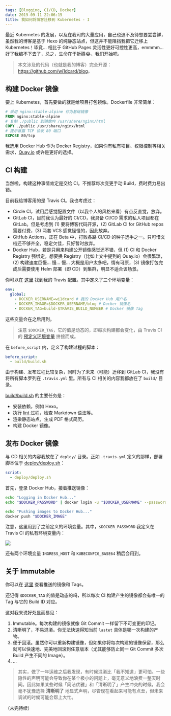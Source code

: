 ```yaml
---
tags: [Blogging, CI/CD, Docker]
date: 2019-09-11 22:06:15
title: 我如何将博客迁移到 Kubernetes - I
---
```


最近 Kubernetes 的发展，以及在我司的大量应用，自己也迫不及待想要尝尝鲜，虽然我的博客是基于 Hexo 的纯静态站点，但这并不能阻挡我把它迁移上 Kubernetes！毕竟... 相比于 GitHub Pages 灵活性更好可控性更高，emmmm... 好了我编不下去了，总之，生命在于折腾😂，我们开始吧。

<!--more-->

> 本文涉及的代码（也就是我的博客）完全开源：<https://github.com/wi1dcard/blog>。

## 构建 Docker 镜像

要上 Kubernetes，首先要做的就是给项目打包镜像。Dockerfile 非常简单：

```dockerfile
# 采用 nginx:stable-alpine 作为基础镜像
FROM nginx:stable-alpine
# 复制 ./public 到镜像内 /usr/share/nginx/html
COPY ./public /usr/share/nginx/html
# 提示暴露 TCP 协议 80 端口
EXPOSE 80/tcp
```

我选用 Docker Hub 作为 Docker Registry，如果你有私有项目、权限控制等相关需求，[Quay.io](https://quay.io/) 或许是更好的选择。

## CI 构建

当然啦，构建这种事情肯定是交给 CI。不推荐每次变更手动 Build，费时费力易出错。

目前我给博客用的是 Travis CI。我也考虑过：

- Circle CI，试用后感觉配置文件（以我个人的风格来看）有点反直觉，放弃。
- GitLab CI，目前我认为最好的 CI/CD，我具备 CI/CD 需求的私人项目都在 GitLab。但是考虑到 (1) 要将博客代码开源，(2) GitLab CI for GitHub repos 需要付费，(3) 两套 VCS 感觉怪怪的，因此放弃。
- GitHub Actions，正在 Beta 中，打败各路 CI/CD 的种子选手之一。只可惜文档还不够齐全，稳定欠佳，只好暂时放弃。
- Docker Hub，若是只用来构建公开镜像感觉还不错，但 (1) CI 和 Docker Registry 强绑定，想要换 Registry（比如上文中提到的 Quay.io）会很繁琐，(2) 构建速度巨慢... 慢... 慢... 大概是用户太多吧，情有可原，(3) 镜像打包完成后需要使用 Helm 部署（即 CD）到集群，明显不适合该场景。

你可以在 [这里](https://github.com/wi1dcard/blog/blob/master/.travis.yml) 找到我的 Travis 配置。其中定义了三个环境变量：

```yaml
env:
  global:
    - DOCKER_USERNAME=wi1dcard # 我的 Docker Hub 用户名
    - DOCKER_IMAGE=$DOCKER_USERNAME/blog # Docker 镜像名
    - DOCKER_TAG=build-$TRAVIS_BUILD_NUMBER # Docker 镜像 Tag
```

这些变量会在之后用到。

> 注意 `$DOCKER_TAG`，它的值是动态的，即每次构建都会变化，由 Travis CI 的 [预定义环境变量](https://docs.travis-ci.com/user/environment-variables/#default-environment-variables) 拼接而成。

在 `before_script` 内，定义了构建过程的脚本：

```yaml
before_script:
  - build/build.sh
```

由于构建、发布过程比较复杂，同时为了未来（可能）迁移到 GitLab CI，我没有将所有脚本罗列在 `.travis.yml` 里。所有与 CI 相关的内容我都放在了 `build/` 目录。

[build/build.sh](https://github.com/wi1dcard/blog/blob/master/build/build.sh) 的主要任务是：

- 安装依赖，例如 Hexo。
- 执行 [lint](https://en.wikipedia.org/wiki/Lint_(software)) 过程，检查 Markdown 语法等。
- 渲染静态站点，生成 PDF 格式简历。
- 构建 Docker 镜像。

## 发布 Docker 镜像

与 CD 相关的内容我放在了 `deploy/` 目录。正如 `.travis.yml` 定义的那样，部署脚本位于 [deploy/deploy.sh](https://github.com/wi1dcard/blog/blob/master/deploy/deploy.sh)：

```yaml
script:
  - deploy/deploy.sh
```

首先，登录 Docker Hub，接着推送镜像：

```bash
echo "Logging in Docker Hub..."
echo "$DOCKER_PASSWORD" | docker login -u "$DOCKER_USERNAME" --password-stdin

echo "Pushing images to Docker Hub..."
docker push "$DOCKER_IMAGE"
```

注意，这里用到了之前定义的环境变量。其中，`$DOCKER_PASSWORD` 我定义在 Travis CI 的私有环境变量内：

![](/images/26b151e436bfc29717c1d9919eefbcc0.png)

还有两个环境变量 `INGRESS_HOST` 和 `KUBECONFIG_BASE64` 稍后会用到。

## 关于 Immutable

你可以在 [这里](https://hub.docker.com/r/wi1dcard/blog/tags) 查看推送的镜像和 Tags。

还记得 `$DOCKER_TAG` 的值是动态的吗，所以每次 CI 构建产生的镜像都会有唯一的 Tag 与它的 Build ID 对应。

这对我来说好处显而易见：

1. Immutable。每次构建的镜像就像 Git Commit 一样留下不可变更的印记。
2. 清晰明了，不易混淆。你无法快速得知当前 `lastet` 具体是哪一次构建的产物。
3. 便于回滚。虽然你可以重新构建镜像，但如果你将每次构建的镜像保留，那么就可以快速地、完美地回滚到任意版本（尤其能够防止同一 Git Commit 多次 Build 产生不同的 Image）。
4. ...

> 其实，做了一年运维之后我发现，有时候混淆比「我不知道」更可怕。一些隐性的声明可能会导致你在某个极小的问题上，毫无意义地浪费一整天时间。因此如果某些时候「简洁优雅」和「清晰明了」产生冲突的时候，我会毫不犹豫选择 **清晰明了** 地显式声明，尽管现在看起来可能有点丑，但未来调试的时候可能会帮上大忙。

（未完待续）
